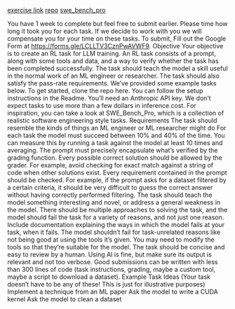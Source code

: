 [exercise link](https://docs.google.com/document/d/1O2WWl66ZzembmgXuRlgFT68pc7VI67ynI91Z4dA8CnI/edit?tab=t.0)
[repo](https://github.com/preferencemodel/hello-py)
[swe_bench_pro](https://huggingface.co/datasets/ScaleAI/SWE-bench_Pro)

You have 1 week to complete but feel free to submit earlier. Please time how long it took you for each task. If we decide to work with you we will compensate you for your time on these tasks. To submit, Fill out the Google Form at https://forms.gle/LCLLTV3CznPwAVWF9.
Objective
Your objective is to create an RL task for LLM training. An RL task consists of a prompt, along with some tools and data, and a way to verify whether the task has been completed successfully. The task should teach the model a skill useful in the normal work of an ML engineer or researcher. The task should also satisfy the pass-rate requirements. We’ve provided some example tasks below. 
To get started, clone the repo here. You can follow the setup instructions in the Readme. You’ll need an Anthropic API key. We don’t expect tasks to use more than a few dollars in inference cost.
For inspiration, you can take a look at SWE_Bench_Pro, which is a collection of realistic software engineering style tasks.
Requirements
The task should resemble the kinds of things an ML engineer or ML researcher might do
For each task the model must succeed between 10% and 40% of the time. You can measure this by running a task against the model at least 10 times and averaging.
The prompt must precisely encapsulate what’s verified by the grading function.
Every possible correct solution should be allowed by the grader.
For example, avoid checking for exact match against a string of code when other solutions exist.
Every requirement contained in the prompt should be checked.
For example, if the prompt asks for a dataset filtered by a certain criteria, it should be very difficult to guess the correct answer without having correctly performed filtering.
The task should teach the model something interesting and novel, or address a general weakness in the model.
There should be multiple approaches to solving the task, and the model should fail the task for a variety of reasons, and not just one reason. Include documentation explaining the ways in which the model fails at your task, when it fails.
The model shouldn’t fail for task-unrelated reasons like not being good at using the tools it’s given. You may need to modify the tools so that they’re suitable for the model.
The task should be concise and easy to review by a human. Using AI is fine, but make sure its output is relevant and not too verbose.
Good submissions can be written with less than 300 lines of code (task instructions, grading, maybe a custom tool, maybe a script to download a dataset).
Example Task Ideas
(Your task doesn’t have to be any of these! This is just for illustrative purposes)
Implement a technique from an ML paper
Ask the model to write a CUDA kernel
Ask the model to clean a dataset
